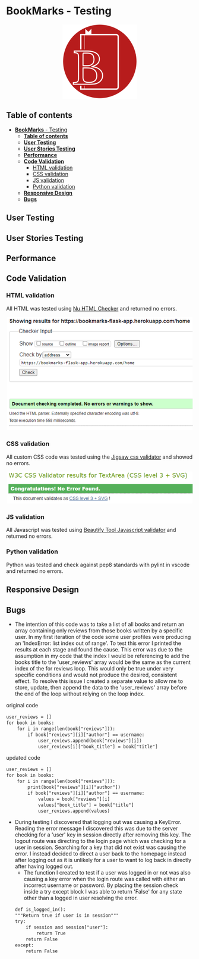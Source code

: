 # **BookMarks** - Testing

<p align="center">
    <img src="readme-assets\bookmarks-logo.png" width="200px"/>
</p>

## **Table of contents**

- [**BookMarks** - Testing](#bookmarks---testing)
  - [**Table of contents**](#table-of-contents)
  - [**User Testing**](#user-testing)
  - [**User Stories Testing**](#user-stories-testing)
  - [**Performance**](#performance)
  - [**Code Validation**](#code-validation)
    - [HTML validation](#html-validation)
    - [CSS validation](#css-validation)
    - [JS validation](#js-validation)
    - [Python validation](#python-validation)
  - [**Responsive Design**](#responsive-design)
  - [**Bugs**](#bugs)

## **User Testing**

## **User Stories Testing**

## **Performance**

## **Code Validation**

### HTML validation

All HTML was tested using [Nu HTML Checker](https://validator.w3.org/nu/) and returned no errors.

<p align="center">
    <img src="readme-assets/html-validation.png" width="500px"/>
</p>

### CSS validation

All custom CSS code was tested using the [Jigsaw css validator](https://jigsaw.w3.org/css-validator/) and showed no errors.

<p align="center">
    <img src="readme-assets/css-validation.png" width="500px"/>
</p>

### JS validation

All Javascript was tested using [Beautify Tool Javascript validator](https://beautifytools.com/javascript-validator.php) and returned no errors.

### Python validation

Python was tested and check against pep8 standards with pylint in vscode and returned no errors.

## **Responsive Design**

## **Bugs**

- The intention of this code was to take a list of all books and return an array containing only reviews from those books written by a specific user. In my first iteration of the code some user profiles were producing an 'IndexError: list index out of range'. To test this error I printed the results at each stage and found the cause. This error was due to the assumption in my code that the index I would be referencing to add the books title to the 'user_reviews' array would be the same as the current index of the for reviews loop. This would only be true under very specific conditions and would not produce the desired, consistent effect. To resolve this issue I created a separate value to allow me to store, update, then append the data to the 'user_reviews' array before the end of the loop without relying on the loop index.

original code

```
user_reviews = []
for book in books:
    for i in range(len(book["reviews"])):
        if book["reviews"][i]["author"] == username:
            user_reviews.append(book["reviews"][i])
            user_reviews[i]["book_title"] = book["title"]
```

updated code

```
user_reviews = []
for book in books:
    for i in range(len(book["reviews"])):
        print(book["reviews"][i]["author"])
        if book["reviews"][i]["author"] == username:
            values = book["reviews"][i]
            values["book_title"] = book["title"]
            user_reviews.append(values)
```

- During testing I discovered that logging out was causing a KeyError. Reading the error message I discovered this was due to the server checking for a 'user' key in session directly after removing this key. The logout route was directing to the login page which was checking for a user in session. Searching for a key that did not exist was causing the error. I instead decided to direct a user back to the homepage instead after logging out as it is unlikely for a user to want to log back in directly after having logged out.
  - The function I created to test if a user was logged in or not was also causing a key error when the login route was called with either an incorrect username or password. By placing the session check inside a try except block I was able to return 'False' for any state other than a logged in user resolving the error.
  ```
  def is_logged_in():
  """Return true if user is in session"""
  try:
      if session and session["user"]:
          return True
      return False
  except:
      return False
  ```
